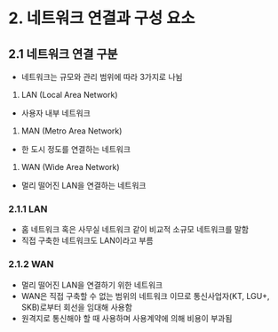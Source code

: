 # 2. 네트워크 연결과 구성 요소

## 2.1 네트워크 연결 구분

-   네트워크는 규모와 관리 범위에 따라 3가지로 나뉨

1. LAN (Local Area Network)

-   사용자 내부 네트워크

1. MAN (Metro Area Network)

-   한 도시 정도를 연결하는 네트워크

1. WAN (Wide Area Network)

-   멀리 떨어진 LAN을 연결하는 네트워크

### 2.1.1 LAN

-   홈 네트워크 혹은 사무실 네트워크 같이 비교적 소규모 네트워크를 말함
-   직접 구축한 네트워크도 LAN이라고 부름

### 2.1.2 WAN

-   멀리 떨어진 LAN을 연결하기 위한 네트워크
-   WAN은 직접 구축할 수 없는 범위의 네트워크 이므로 통신사업자(KT, LGU+, SKB)로부터 회선을 임대해 사용함
-   원격지로 통신해야 할 때 사용하며 사용계약에 의해 비용이 부과됨
